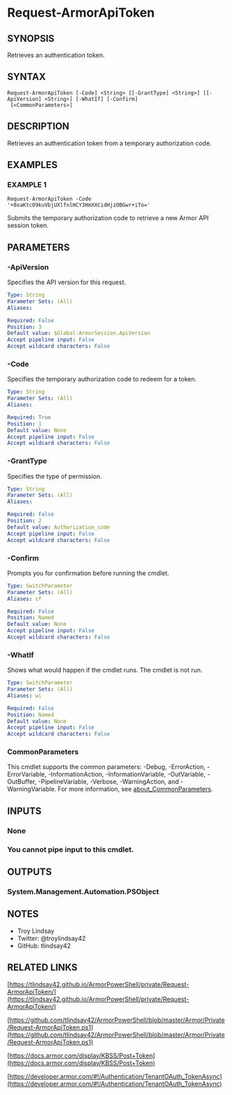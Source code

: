 # Request-ArmorApiToken

## SYNOPSIS
Retrieves an authentication token.

## SYNTAX

```
Request-ArmorApiToken [-Code] <String> [[-GrantType] <String>] [[-ApiVersion] <String>] [-WhatIf] [-Confirm]
 [<CommonParameters>]
```

## DESCRIPTION
Retrieves an authentication token from a temporary authorization code.

## EXAMPLES

### EXAMPLE 1
```
Request-ArmorApiToken -Code '+8oaKtcO9kuVbjUXlfnlHCY3HmXXCidHjzOBGwr+iTo='
```

Submits the temporary authorization code to retrieve a new Armor API session
token.

## PARAMETERS

### -ApiVersion
Specifies the API version for this request.

```yaml
Type: String
Parameter Sets: (All)
Aliases:

Required: False
Position: 3
Default value: $Global:ArmorSession.ApiVersion
Accept pipeline input: False
Accept wildcard characters: False
```

### -Code
Specifies the temporary authorization code to redeem for a token.

```yaml
Type: String
Parameter Sets: (All)
Aliases:

Required: True
Position: 1
Default value: None
Accept pipeline input: False
Accept wildcard characters: False
```

### -GrantType
Specifies the type of permission.

```yaml
Type: String
Parameter Sets: (All)
Aliases:

Required: False
Position: 2
Default value: Authorization_code
Accept pipeline input: False
Accept wildcard characters: False
```

### -Confirm
Prompts you for confirmation before running the cmdlet.

```yaml
Type: SwitchParameter
Parameter Sets: (All)
Aliases: cf

Required: False
Position: Named
Default value: None
Accept pipeline input: False
Accept wildcard characters: False
```

### -WhatIf
Shows what would happen if the cmdlet runs.
The cmdlet is not run.

```yaml
Type: SwitchParameter
Parameter Sets: (All)
Aliases: wi

Required: False
Position: Named
Default value: None
Accept pipeline input: False
Accept wildcard characters: False
```

### CommonParameters
This cmdlet supports the common parameters: -Debug, -ErrorAction, -ErrorVariable, -InformationAction, -InformationVariable, -OutVariable, -OutBuffer, -PipelineVariable, -Verbose, -WarningAction, and -WarningVariable. For more information, see [about_CommonParameters](http://go.microsoft.com/fwlink/?LinkID=113216).

## INPUTS

### None
###     You cannot pipe input to this cmdlet.
## OUTPUTS

### System.Management.Automation.PSObject
## NOTES
- Troy Lindsay
- Twitter: @troylindsay42
- GitHub: tlindsay42

## RELATED LINKS

[https://tlindsay42.github.io/ArmorPowerShell/private/Request-ArmorApiToken/](https://tlindsay42.github.io/ArmorPowerShell/private/Request-ArmorApiToken/)

[https://github.com/tlindsay42/ArmorPowerShell/blob/master/Armor/Private/Request-ArmorApiToken.ps1](https://github.com/tlindsay42/ArmorPowerShell/blob/master/Armor/Private/Request-ArmorApiToken.ps1)

[https://docs.armor.com/display/KBSS/Post+Token](https://docs.armor.com/display/KBSS/Post+Token)

[https://developer.armor.com/#!/Authentication/TenantOAuth_TokenAsync](https://developer.armor.com/#!/Authentication/TenantOAuth_TokenAsync)

